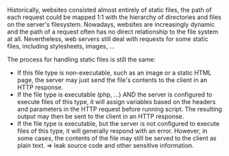 Historically, websites consisted almost entirely of static files, the path of each request could be mapped 1:1 with the hierarchy of directories and files on the server's filesystem.
Nowadays, websites are increasingly dynamic and the path of a request often has no direct relationship to the file system at all. Nevertheless, web servers still deal with requests for some static files, including stylesheets, images, ...

The process for handling static files is still the same:
- If this file type is non-executable, such as an image or a static HTML page, the server may just send the file's contents to the client in an HTTP response.
- If the file type is executable (php, ...) AND the server is configured to execute files of this type, it will assign variables based on the headers and parameters in the HTTP request before running script. The resulting output may then be sent to the client in an HTTP response.
- If the file type is executable, but the server is not configured to execute files of this type, it will generally respond with an error. However, in some cases, the contents of the file may still be served to the client as plain text. => leak source code and other sensitive information. 